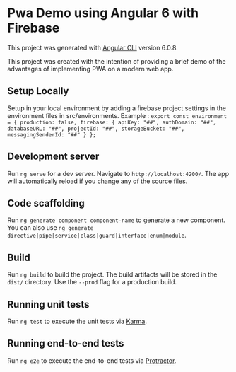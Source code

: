 # Pwa Demo using Angular 6 with Firebase

This project was generated with [Angular CLI](https://github.com/angular/angular-cli) version 6.0.8.

This project was created with the intention of providing a brief demo of the advantages of implementing PWA on a modern web app. 

## Setup Locally

Setup in your local environment by adding a firebase project settings in the environment files in src/environments. Example :
`
export const environment = {
  production: false,
  firebase: {
    apiKey: "##",
    authDomain: "##",
    databaseURL: "##",
    projectId: "##",
    storageBucket: "##",
    messagingSenderId: "##"
  }
};
`


## Development server

Run `ng serve` for a dev server. Navigate to `http://localhost:4200/`. The app will automatically reload if you change any of the source files.

## Code scaffolding

Run `ng generate component component-name` to generate a new component. You can also use `ng generate directive|pipe|service|class|guard|interface|enum|module`.

## Build

Run `ng build` to build the project. The build artifacts will be stored in the `dist/` directory. Use the `--prod` flag for a production build.

## Running unit tests

Run `ng test` to execute the unit tests via [Karma](https://karma-runner.github.io).

## Running end-to-end tests

Run `ng e2e` to execute the end-to-end tests via [Protractor](http://www.protractortest.org/).
